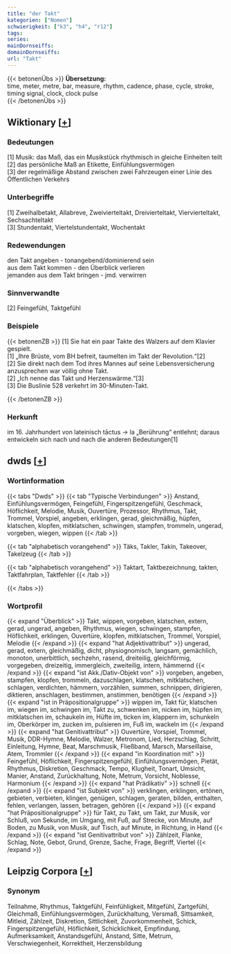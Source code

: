 ```yaml
---
title: "der Takt"
kategorien: ["Nomen"]
schwierigkeit: ["k3", "h4", "r12"]
tags:
series:
mainDornseiffs:
domainDornseiffs:
url: "Takt"
---
```


{{< betonenÜbs >}}
**Übersetzung:**  
time, meter, metre, bar, measure, rhythm, cadence, phase, cycle, stroke, timing signal, clock, clock pulse  
{{< /betonenÜbs >}}

## Wiktionary [[+](https://de.wiktionary.org/wiki/Takt)]

### Bedeutungen
[1] Musik: das Maß, das ein Musikstück rhythmisch in gleiche Einheiten teilt  
[2] das persönliche Maß an Etikette, Einfühlungsvermögen  
[3] der regelmäßige Abstand zwischen zwei Fahrzeugen einer Linie des Öffentlichen Verkehrs  

### Unterbegriffe
[1] Zweihalbetakt, Allabreve, Zweivierteltakt, Dreivierteltakt, Viervierteltakt, Sechsachteltakt  
[3] Stundentakt, Viertelstundentakt, Wochentakt  

### Redewendungen
den Takt angeben - tonangebend/dominierend sein  
aus dem Takt kommen - den Überblick verlieren  
jemanden aus dem Takt bringen - jmd. verwirren  

### Sinnverwandte
[2] Feingefühl, Taktgefühl  

### Beispiele
{{< betonenZB >}}
[1] Sie hat ein paar Takte des Walzers auf dem Klavier gespielt.  
[1] „Ihre Brüste, vom BH befreit, taumelten im Takt der Revolution.“[2]  
[2] Sie direkt nach dem Tod ihres Mannes auf seine Lebensversicherung anzusprechen war völlig ohne Takt.  
[2] „Ich nenne das Takt und Herzenswärme.“[3]  
[3] Die Buslinie 528 verkehrt im 30-Minuten-Takt.  

{{< /betonenZB >}}
### Herkunft
im 16. Jahrhundert von lateinisch tāctus → la „Berührung“ entlehnt; daraus entwickeln sich nach und nach die anderen Bedeutungen[1]  



## dwds [[+](https://www.dwds.de/wb/Takt)]

### Wortinformation
{{< tabs "Dwds" >}}
{{< tab "Typische Verbindungen" >}}
Anstand, Einfühlungsvermögen, Feingefühl, Fingerspitzengefühl, Geschmack, Höflichkeit, Melodie, Musik, Ouvertüre, Prozessor, Rhythmus, Takt, Trommel, Vorspiel, angeben, erklingen, gerad, gleichmäßig, hüpfen, klatschen, klopfen, mitklatschen, schwingen, stampfen, trommeln, ungerad, vorgeben, wiegen, wippen
{{< /tab >}}

{{< tab "alphabetisch vorangehend" >}}
Täks, Takler, Takin, Takeover, Takelzeug
{{< /tab >}}

{{< tab "alphabetisch vorangehend" >}}
Taktart, Taktbezeichnung, takten, Taktfahrplan, Taktfehler
{{< /tab >}}

{{< /tabs >}}

### Wortprofil
{{< expand "Überblick" >}} Takt, wippen, vorgeben, klatschen, extern, gerad, ungerad, angeben, Rhythmus, wiegen, schwingen, stampfen, Höflichkeit, erklingen, Ouvertüre, klopfen, mitklatschen, Trommel, Vorspiel, Melodie {{< /expand >}}
{{< expand "hat Adjektivattribut" >}} ungerad, gerad, extern, gleichmäßig, dicht, physiognomisch, langsam, gemächlich, monoton, unerbittlich, sechzehn, rasend, dreiteilig, gleichförmig, vorgegeben, dreizeitig, immergleich, zweiteilig, intern, hämmernd {{< /expand >}}
{{< expand "ist Akk./Dativ-Objekt von" >}} vorgeben, angeben, stampfen, klopfen, trommeln, dazuschlagen, klatschen, mitklatschen, schlagen, verdichten, hämmern, vorzählen, summen, schnippen, dirigieren, diktieren, anschlagen, bestimmen, anstimmen, benötigen {{< /expand >}}
{{< expand "ist in Präpositionalgruppe" >}} wippen im, Takt für, klatschen im, wiegen im, schwingen im, Takt zu, schwenken im, nicken im, hüpfen im, mitklatschen im, schaukeln im, Hüfte im, ticken im, klappern im, schunkeln im, Oberkörper im, zucken im, pulsieren im, Fuß im, wackeln im {{< /expand >}}
{{< expand "hat Genitivattribut" >}} Ouvertüre, Vorspiel, Trommel, Musik, DDR-Hymne, Melodie, Walzer, Metronom, Lied, Herzschlag, Schritt, Einleitung, Hymne, Beat, Marschmusik, Fließband, Marsch, Marseillaise, Atem, Trommler {{< /expand >}}
{{< expand "in Koordination mit" >}} Feingefühl, Höflichkeit, Fingerspitzengefühl, Einfühlungsvermögen, Pietät, Rhythmus, Diskretion, Geschmack, Tempo, Klugheit, Tonart, Umsicht, Manier, Anstand, Zurückhaltung, Note, Metrum, Vorsicht, Noblesse, Harmonium {{< /expand >}}
{{< expand "hat Prädikativ" >}} schnell {{< /expand >}}
{{< expand "ist Subjekt von" >}} verklingen, erklingen, ertönen, gebieten, verbieten, klingen, genügen, schlagen, geraten, bilden, enthalten, fehlen, verlangen, lassen, betragen, gehören {{< /expand >}}
{{< expand "hat Präpositionalgruppe" >}} für Takt, zu Takt, um Takt, zur Musik, vor Schluß, von Sekunde, im Umgang, mit Fuß, auf Strecke, von Minute, auf Boden, zu Musik, von Musik, auf Tisch, auf Minute, in Richtung, in Hand {{< /expand >}}
{{< expand "ist Genitivattribut von" >}} Zählzeit, Flanke, Schlag, Note, Gebot, Grund, Grenze, Sache, Frage, Begriff, Viertel {{< /expand >}}

## Leipzig Corpora [[+](https://corpora.uni-leipzig.de/en/res?word=Takt&corpusId=deu_newscrawl-public_2018)]


### Synonym
Teilnahme, Rhythmus, Taktgefühl, Feinfühligkeit, Mitgefühl, Zartgefühl, Gleichmaß, Einfühlungsvermögen, Zurückhaltung, Versmaß, Sittsamkeit, Mitleid, Zählzeit, Diskretion, Sittlichkeit, Zuvorkommenheit, Schick, Fingerspitzengefühl, Höflichkeit, Schicklichkeit, Empfindung, Aufmerksamkeit, Anstandsgefühl, Anstand, Sitte, Metrum, Verschwiegenheit, Korrektheit, Herzensbildung

